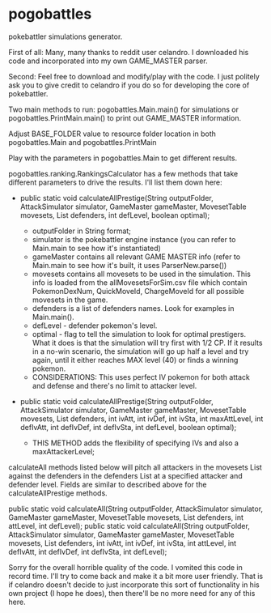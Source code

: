 # pogobattles
pokebattler simulations generator. 

First of all: Many, many thanks to reddit user celandro. I downloaded his code and incorporated into my own GAME_MASTER parser.

Second: Feel free to download and modify/play with the code. I just politely ask you to give credit to celandro if you do so for developing the core of pokebattler.

Two main methods to run: pogobattles.Main.main() for simulations or pogobattles.PrintMain.main() to print out GAME_MASTER information.

Adjust BASE_FOLDER value to resource folder location in both pogobattles.Main and pogobattles.PrintMain

Play with the parameters in pogobattles.Main to get different results.

pogobattles.ranking.RankingsCalculator has a few methods that take different parameters to drive the results. I'll list them down here:

-   public static void calculateAllPrestige(String outputFolder, AttackSimulator simulator, GameMaster gameMaster, MovesetTable movesets, List<String> defenders, int defLevel, boolean optimal);
    - outputFolder in String format;
    - simulator is the pokebattler engine instance (you can refer to Main.main to see how it's instantiated)
    - gameMaster contains all relevant GAME MASTER info (refer to Main.main to see how it's built, it uses ParserNew.parse())
    - movesets contains all movesets to be used in the simulation. This info is loaded from the allMovesetsForSim.csv file which contain
        PokemonDexNum, QuickMoveId, ChargeMoveId for all possible movesets in the game.
    - defenders is a list of defenders names. Look for examples in Main.main().
    - defLevel - defender pokemon's level.
    - optimal - flag to tell the simulation to look for optimal prestigers. What it does is that the simulation will try first with 1/2 CP. If it results in a no-win scenario, the simulation will go up half a level and try again, until it either reaches MAX level (40) or finds a winning pokemon.
    - CONSIDERATIONS: This uses perfect IV pokemon for both attack and defense and there's no limit to attacker level.
    
-   public static void calculateAllPrestige(String outputFolder, AttackSimulator simulator, GameMaster gameMaster, MovesetTable movesets, List<String> defenders, int ivAtt, int ivDef, int ivSta, int maxAttLevel, int defIvAtt, int defIvDef, int defIvSta, int defLevel, boolean optimal);
    - THIS METHOD adds the flexibility of specifying IVs and also a maxAttackerLevel;

calculateAll methods listed below will pitch all attackers in the movesets List against the defenders in the defenders List at a specified attacker and defender level. Fields are similar to described above for the calculateAllPrestige methods.

  public static void calculateAll(String outputFolder, AttackSimulator simulator, GameMaster gameMaster, MovesetTable movesets, List<String> defenders, int attLevel, int defLevel);
  public static void calculateAll(String outputFolder, AttackSimulator simulator, GameMaster gameMaster, MovesetTable movesets, List<String> defenders, int ivAtt, int ivDef, int ivSta, int attLevel, int defIvAtt, int defIvDef, int defIvSta, int defLevel);

Sorry for the overall horrible quality of the code. I vomited this code in record time. I'll try to come back and make it a bit more user friendly. That is if celandro doesn't decide to just incorporate this sort of functionality in his own project (I hope he does), then there'll be no more need for any of this here.
